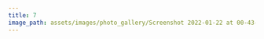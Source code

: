 ```yaml
---
title: 7
image_path: assets/images/photo_gallery/Screenshot 2022-01-22 at 00-43-17 Compagnie J’t’embrasse ( cie_jtembrasse) • Photos et vidéos Instagram.png
---
```


